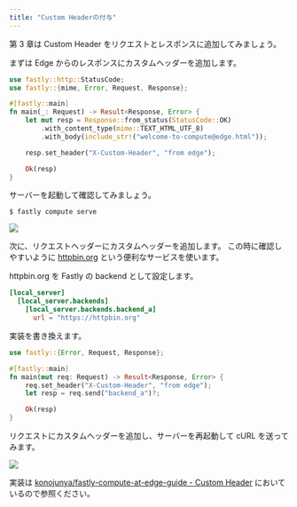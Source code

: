 ```yaml
---
title: "Custom Headerの付与"
---
```


第 3 章は Custom Header をリクエストとレスポンスに追加してみましょう。

まずは Edge からのレスポンスにカスタムヘッダーを追加します。

```rust:src/main.rs
use fastly::http::StatusCode;
use fastly::{mime, Error, Request, Response};

#[fastly::main]
fn main(_: Request) -> Result<Response, Error> {
    let mut resp = Response::from_status(StatusCode::OK)
        .with_content_type(mime::TEXT_HTML_UTF_8)
        .with_body(include_str!("welcome-to-compute@edge.html"));

    resp.set_header("X-Custom-Header", "from edge");

    Ok(resp)
}
```

サーバーを起動して確認してみましょう。

```shell
$ fastly compute serve
```

![](https://storage.googleapis.com/zenn-user-upload/7036d9acd60b-20211203.png)

次に、リクエストヘッダーにカスタムヘッダーを追加します。
この時に確認しやすいように [httpbin.org](https://httpbin.org) という便利なサービスを使います。

httpbin.org を Fastly の backend として設定します。

```toml:fastly.toml
[local_server]
  [local_server.backends]
    [local_server.backends.backend_a]
      url = "https://httpbin.org"
```

実装を書き換えます。

```rust:src/main.rs
use fastly::{Error, Request, Response};

#[fastly::main]
fn main(mut req: Request) -> Result<Response, Error> {
    req.set_header("X-Custom-Header", "from edge");
    let resp = req.send("backend_a")?;

    Ok(resp)
}
```

リクエストにカスタムヘッダーを追加し、サーバーを再起動して cURL を送ってみます。

![](https://storage.googleapis.com/zenn-user-upload/4af439974e3d-20211203.png)

実装は [konojunya/fastly-compute-at-edge-guide - Custom Header](https://github.com/konojunya/fastly-compute-at-edge-guide/tree/main/custom-header) においているので参照ください。

